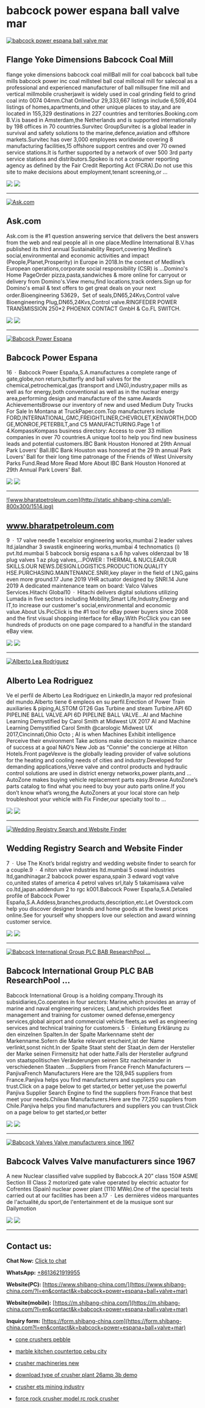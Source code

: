 # babcock power espana ball valve mar

<a href="https://swt.shibang-china.com/?l=en&img&k=babcock+power+espana+ball+valve+mar" target="_blank">![babcock power espana ball valve mar](http://static.shibang-china.com/all-800x300/754.jpg)</a>

## Flange Yoke Dimensions Babcock Coal Mill
flange yoke dimensions babcock coal millBall mill for coal babcock ball tube mills babcock power inc coal millsteel ball coal millcoal mill for salecoal as a professional and experienced manufacturer of ball millsuper fine mill and vertical millmobile crusherjawit is widely used in coal grinding field to grind coal into 0074 04mm.Chat OnlineOur 29,333,667 listings include 6,509,404 listings of homes,apartments,and other unique places to stay,and are located in 155,329 destinations in 227 countries and territories.Booking.com B.V.is based in Amsterdam,the Netherlands and is supported internationally by 198 offices in 70 countries.Survitec GroupSurvitec is a global leader in survival and safety solutions to the marine,defence,aviation and offshore markets.Survitec has over 3,000 employees worldwide covering 8 manufacturing facilities,15 offshore support centres and over 70 owned service stations.It is further supported by a network of over 500 3rd party service stations and distributors.Spokeo is not a consumer reporting agency as defined by the Fair Credit Reporting Act (FCRA).Do not use this site to make decisions about employment,tenant screening,or …


<a href="https://whatsapp.shibangsoft.com/WhatsApp.php" target="_blank" title="WhatsApp">![](http://static.shibang-china.com/icon/whatsapp.png)</a> <a href="https://swt.shibang-china.com/?l=en&icon&k=babcock+power+espana+ball+valve+mar" target="_blank">![](http://static.shibang-china.com/icon/chat-en.png)</a>

---

<a href="https://swt.shibang-china.com/?l=en&img&k=babcock+power+espana+ball+valve+mar" target="_blank">![Ask.com](http://static.shibang-china.com/all-800x300/102.jpg)</a>

## Ask.com
Ask.com is the #1 question answering service that delivers the best answers from the web and real people all in one place.Medline International B.V.has published its third annual Sustainability Report,covering Medline’s social,environmental and economic activities and impact (People,Planet,Prosperity) in Europe in 2018.In the context of Medline’s European operations,corporate social responsibility (CSR) is …Domino's Home PageOrder pizza,pasta,sandwiches &amp; more online for carryout or delivery from Domino's.View menu,find locations,track orders.Sign up for Domino's email &amp; text offers to get great deals on your next order.Bioengineering 53629，Set of seals,DN65,24Kvs,Control valve Bioengineering Plug,DN65,24Kvs,Control valve.RINGFEDER POWER TRANSMISSION 250*2 PHOENIX CONTACT GmbH &amp; Co.FL SWITCH.


<a href="https://whatsapp.shibangsoft.com/WhatsApp.php" target="_blank" title="WhatsApp">![](http://static.shibang-china.com/icon/whatsapp.png)</a> <a href="https://swt.shibang-china.com/?l=en&icon&k=babcock+power+espana+ball+valve+mar" target="_blank">![](http://static.shibang-china.com/icon/chat-en.png)</a>

---

<a href="https://swt.shibang-china.com/?l=en&img&k=babcock+power+espana+ball+valve+mar" target="_blank">![Babcock Power Espana](http://static.shibang-china.com/all-800x300/185.jpg)</a>

## Babcock Power Espana
16&ensp;&#0183;&ensp;Babcock Power Espa&#241;a,S.A.manufactures a complete range of gate,globe,non return,butterfly and ball valves for the chemical,petrochemical,gas (transport and LNG),industry,paper mills as well as for energy,both conventional as well as in the nuclear energy area,performing design and manufacture of the same.Awards AchievementsBrowse our inventory of new and used Medium Duty Trucks For Sale In Montana at TruckPaper.com.Top manufacturers include FORD,INTERNATIONAL,GMC,FREIGHTLINER,CHEVROLET,KENWORTH,DODGE,MONROE,PETERBILT,and C5 MANUFACTURING.Page 1 of 4.KompassKompass business directory: Access to over 33 million companies in over 70 countries.A unique tool to help you find new business leads and potential customers.IBC Bank Houston Honored at 29th Annual Park Lovers' Ball.IBC Bank Houston was honored at the 29 th annual Park Lovers' Ball for their long time patronage of the Friends of West University Parks Fund.Read More Read More About IBC Bank Houston Honored at 29th Annual Park Lovers' Ball.


<a href="https://whatsapp.shibangsoft.com/WhatsApp.php" target="_blank" title="WhatsApp">![](http://static.shibang-china.com/icon/whatsapp.png)</a> <a href="https://swt.shibang-china.com/?l=en&icon&k=babcock+power+espana+ball+valve+mar" target="_blank">![](http://static.shibang-china.com/icon/chat-en.png)</a>

---

<a href="https://swt.shibang-china.com/?l=en&img&k=babcock+power+espana+ball+valve+mar" target="_blank">![www.bharatpetroleum.com](http://static.shibang-china.com/all-800x300/1514.jpg)</a>

## www.bharatpetroleum.com
9&ensp;&#0183;&ensp;17 valve needle 1 excelsior engineering works,mumbai 2 leader valves ltd.jalandhar 3 swastik engineering works,mumbai 4 technomatics (i) pvt.ltd.mumbai 5 babcock borsig espana s.a.6 hp valves oldenzaal bv 18 plug valves 1 az plug valves,…POWER : THERMAL &amp; NUCLEAR.OUR SKILLS.OUR NEWS.DESIGN.LOGISTICS.PRODUCTION.QUALITY HSE.PURCHASING.MAINTENANCE.SNRI,key player in the field of LNG,gains even more ground.17 June 2019 VHR actuator designed by SNRI.14 June 2019 A dedicated maintenance team on board: Valco Valves Services.Hitachi Global10&ensp;&#0183;&ensp;Hitachi delivers digital solutions utilizing Lumada in five sectors including Mobility,Smart Life,Industry,Energy and IT,to increase our customer's social,environmental and economic value.About Us.PicClick is the #1 tool for eBay power buyers since 2008 and the first visual shopping interface for eBay.With PicClick you can see hundreds of products on one page compared to a handful in the standard eBay view.


<a href="https://whatsapp.shibangsoft.com/WhatsApp.php" target="_blank" title="WhatsApp">![](http://static.shibang-china.com/icon/whatsapp.png)</a> <a href="https://swt.shibang-china.com/?l=en&icon&k=babcock+power+espana+ball+valve+mar" target="_blank">![](http://static.shibang-china.com/icon/chat-en.png)</a>

---

<a href="https://swt.shibang-china.com/?l=en&img&k=babcock+power+espana+ball+valve+mar" target="_blank">![Alberto Lea Rodriguez](http://static.shibang-china.com/all-800x300/781.jpg)</a>

## Alberto Lea Rodriguez
Ve el perfil de Alberto Lea Rodriguez en LinkedIn,la mayor red profesional del mundo.Alberto tiene 6 empleos en su perfil.Erection of Power Train auxiliaries &amp; piping,ALSTOM GT26 Gas Turbine and steam Turbine.API 6D PIPELINE BALL VALVE.API 6D PIPELINE BALL VALVE…AI and Machine Learning Demystified by Carol Smith at Midwest UX 2017 AI and Machine Learning Demystified Carol Smith @carologic Midwest UX 2017,Cincinnati,Ohio Octo ; AI is when Machines Exhibit intelligence Perceive their environment Take actions make decision to maximize chance of success at a goal NAO’s New Job as “Connie” the concierge at Hilton Hotels.Front pageVexve is the globally leading provider of valve solutions for the heating and cooling needs of cities and industry.Developed for demanding applications,Vexve valve and control products and hydraulic control solutions are used in district energy networks,power plants,and …AutoZone makes buying vehicle replacement parts easy.Browse AutoZone’s parts catalog to find what you need to buy your auto parts online.If you don’t know what’s wrong,the AutoZoners at your local store can help troubleshoot your vehicle with Fix Finder,our specialty tool to …


<a href="https://whatsapp.shibangsoft.com/WhatsApp.php" target="_blank" title="WhatsApp">![](http://static.shibang-china.com/icon/whatsapp.png)</a> <a href="https://swt.shibang-china.com/?l=en&icon&k=babcock+power+espana+ball+valve+mar" target="_blank">![](http://static.shibang-china.com/icon/chat-en.png)</a>

---

<a href="https://swt.shibang-china.com/?l=en&img&k=babcock+power+espana+ball+valve+mar" target="_blank">![Wedding Registry Search and Website Finder](http://static.shibang-china.com/all-800x300/63.jpg)</a>

## Wedding Registry Search and Website Finder
7&ensp;&#0183;&ensp;Use The Knot’s bridal registry and wedding website finder to search for a couple.9&ensp;&#0183;&ensp;4 niton valve industries ltd.mumbai 5 oswal industries ltd,gandhinagar.2 babcock power espana,spain 3 edward vogt valve co,united states of america 4 petrol valves srl,italy 5 takamisawa valve co.ltd,japan.addendum 2 to rgc k001.Babcock Power Espa&#241;a,S.A.Detailed profile of Babcock Power Espa&#241;a,S.A.Addess,branches,products,description,etc.Let Overstock.com help you discover designer brands and home goods at the lowest prices online.See for yourself why shoppers love our selection and award winning customer service.


<a href="https://whatsapp.shibangsoft.com/WhatsApp.php" target="_blank" title="WhatsApp">![](http://static.shibang-china.com/icon/whatsapp.png)</a> <a href="https://swt.shibang-china.com/?l=en&icon&k=babcock+power+espana+ball+valve+mar" target="_blank">![](http://static.shibang-china.com/icon/chat-en.png)</a>

---

<a href="https://swt.shibang-china.com/?l=en&img&k=babcock+power+espana+ball+valve+mar" target="_blank">![Babcock International Group PLC BAB ResearchPool …](http://static.shibang-china.com/all-800x300/1437.jpg)</a>

## Babcock International Group PLC BAB ResearchPool …
Babcock International Group is a holding company.Through its subsidiaries,Co.operates in four sectors: Marine,which provides an array of marine and naval engineering services; Land,which provides fleet management and training for customer owned defense,emergency services,global airport and commercial vehicle fleets,as well as engineering services and technical training for customers.5&ensp;&#0183;&ensp;Einleitung Erkl&#228;rung zu den einzelnen Spalten.In der Spalte Markenname steht der Markenname.Sofern die Marke relevant erscheint,ist der Name verlinkt,sonst nicht.In der Spalte Staat steht der Staat,in dem der Hersteller der Marke seinen Firmensitz hat oder hatte.Falls der Hersteller aufgrund von staatspolitischen Ver&#228;nderungen seinen Sitz nacheinander in verschiedenen Staaten …Suppliers from France French Manufacturers — PanjivaFrench Manufacturers Here are the 128,945 suppliers from France.Panjiva helps you find manufacturers and suppliers you can trust.Click on a page below to get started,or better yet,use the powerful Panjiva Supplier Search Engine to find the suppliers from France that best meet your needs.Chilean Manufacturers.Here are the 77,250 suppliers from Chile.Panjiva helps you find manufacturers and suppliers you can trust.Click on a page below to get started,or better


<a href="https://whatsapp.shibangsoft.com/WhatsApp.php" target="_blank" title="WhatsApp">![](http://static.shibang-china.com/icon/whatsapp.png)</a> <a href="https://swt.shibang-china.com/?l=en&icon&k=babcock+power+espana+ball+valve+mar" target="_blank">![](http://static.shibang-china.com/icon/chat-en.png)</a>

---

<a href="https://swt.shibang-china.com/?l=en&img&k=babcock+power+espana+ball+valve+mar" target="_blank">![Babcock Valves Valve manufacturers since 1967](http://static.shibang-china.com/all-800x300/332.jpg)</a>

## Babcock Valves Valve manufacturers since 1967
A new Nuclear classified valve supplied by Babcock.A 20” class 150# ASME Section III Class 2 motorized gate valve operated by electric actuator for Cofrentes (Spain) nuclear power plant (1110 MWe).One of the special tests carried out at our facilities has been a.17&ensp;&#0183;&ensp;Les derni&#232;res vid&#233;os marquantes de l'actualit&#233;,du sport,de l'entertainment et de la musique sont sur Dailymotion

<a href="https://whatsapp.shibangsoft.com/WhatsApp.php" target="_blank" title="WhatsApp">![](http://static.shibang-china.com/icon/whatsapp.png)</a> <a href="https://swt.shibang-china.com/?l=en&icon&k=babcock+power+espana+ball+valve+mar" target="_blank">![](http://static.shibang-china.com/icon/chat-en.png)</a>

---
## Contact us:

**Chat Now:** [Click to chat](https://swt.shibang-china.com?l=en&contact&k=babcock+power+espana+ball+valve+mar)

**WhatsApp:**  [+8613621919955](https://whatsapp.shibangsoft.com/WhatsApp.php)

**Website(PC):** [https://www.shibang-china.com/](https://www.shibang-china.com/?l=en&contact&k=babcock+power+espana+ball+valve+mar)

**Website(mobile):** [https://m.shibang-china.com/](https://m.shibang-china.com/?l=en&contact&k=babcock+power+espana+ball+valve+mar)

**Inquiry form:** [https://form.shibang-china.com](https://form.shibang-china.com?l=en&contact&k=babcock+power+espana+ball+valve+mar)

* [cone crushers pebble](../146/cone%20crushers%20pebble.md)

* [marble kitchen countertop cebu city](../146/marble%20kitchen%20countertop%20cebu%20city.md)

* [crusher machineries new](../146/crusher%20machineries%20new.md)

* [download type of crusher plant 26amp 3b demo](../145/download%20type%20of%20crusher%20plant%2026amp%203b%20demo.md)

* [crusher ets mining industry](../143/crusher%20ets%20mining%20industry.md)

* [force rock crusher model rc rock crusher](../146/force%20rock%20crusher%20model%20rc%20rock%20crusher.md)